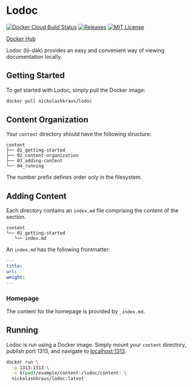 # Lodoc

[![Docker Cloud Build Status](https://img.shields.io/docker/cloud/build/nickolashkraus/lodoc?color=blue)](https://cloud.docker.com/u/nickolashkraus/repository/docker/nickolashkraus/lodoc)
[![Releases](https://img.shields.io/github/v/release/nickolashkraus/lodoc?color=blue)](https://github.com/nickolashkraus/lodoc/releases)
[![MIT License](https://img.shields.io/badge/license-MIT-blue.svg)](https://github.com/nickolashkraus/lodoc/blob/master/LICENSE)

[Docker Hub](https://cloud.docker.com/u/nickolashkraus/repository/docker/nickolashkraus/lodoc)

Lodoc (lō-däk) provides an easy and convenient way of viewing documentation locally.

## Getting Started

To get started with Lodoc, simply pull the Docker image:

```bash
docker pull nickolashkraus/lodoc
```

## Content Organization

Your `content` directory should have the following structure:

```
content
├── 01_getting-started
├── 02_content-organization
├── 03_adding-content
└── 04_running
```

The number prefix defines order only in the filesystem.

## Adding Content

Each directory contains an `index.md` file comprising the content of the section.

```
content
└── 01_getting-started
   └── index.md
```

An `index.md` has the following frontmatter:

```yaml
---
title:
url:
weight:
---
```

### Homepage

The content for the homepage is provided by `_index.md`.

## Running

Lodoc is run using a Docker image. Simply mount your `content` directory, publish port 1313, and navigate to [localhost:1313](https://localhost:1313).

```bash
docker run \
  -p 1313:1313 \
  -v $(pwd)/example/content:/lodoc/content: \
  nickolashkraus/lodoc:latest
```
